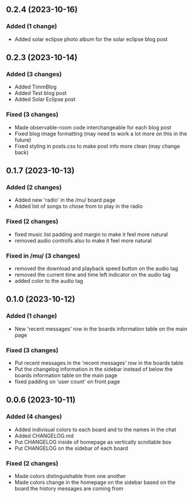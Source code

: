## 0.2.4 (2023-10-16)

### Added (1 change)

- Added solar eclipse photo album for the solar eclipse blog post

## 0.2.3 (2023-10-14)

### Added (3 changes)

- Added TimmBlog 
- Added Test blog post
- Added Solar Eclipse post

### Fixed (3 changes)

- Made observable-room code interchangeable for each blog post
- Fixed blog image formatting (may need to work a lot more on this in the future)
- Fixed styling in posts.css to make post info more clean (may change back)

## 0.1.7 (2023-10-13)

### Added (2 changes)

- Added new 'radio' in the /mu/ board page
- Added list of songs to chose from to play in the radio

### Fixed (2 changes)

- fixed music list padding and margin to make it feel more natural
- removed audio controlls also to make it feel more natural

### Fixed in /mu/ (3 changes)

- removed the download and playback speed button on the audio tag
- removed the current time and time left indicator on the audio tag
- added color to the audio tag

## 0.1.0 (2023-10-12)

### Added (1 change)

- New 'recent messages' row in the boards information table on the main page


### Fixed (3 changes)

- Put recent messages in the 'recent messages' row in the boards table
- Put the changelog information in the sidebar instead of below the boards information table on the main page
- fixed padding on 'user count' on front page

## 0.0.6 (2023-10-11)

### Added (4 changes)

- Added indivisual colors to each board and to the names in the chat
- Added CHANGELOG.md
- Put CHANGELOG inside of homepage as vertically scrollable box
- Put CHANGELOG on the sidebar of each board

### Fixed (2 changes)

- Made colors distinguishable from one another
- Made colors change in the homepage on the sidebar based on the board the history messages are coming from
